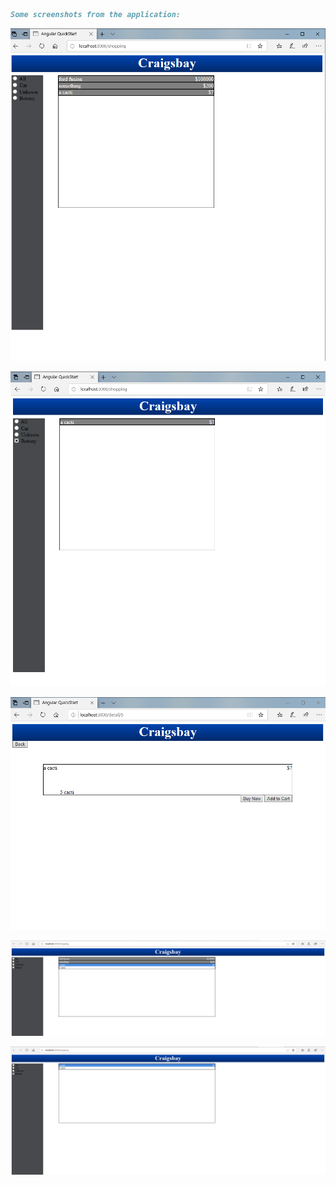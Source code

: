 ```markdown
Some screenshots from the application:
```
![](portfolio1-pics/portfolio3phomepage.PNG)

![](portfolio1-pics/portfolio3p2singleitem.PNG)

![](portfolio1-pics/portfolio3p3purchase.PNG)

![](portfolio1-pics/portfolio3p4mouseover.PNG)

![](portfolio1-pics/portfolio3p5sortedmouseover.PNG)
